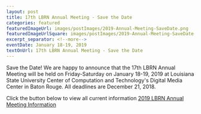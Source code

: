 ```yaml
--- 
layout: post
title: 17th LBRN Annual Meeting - Save the Date
categories: featured
featuredImageUrl: images/postImages/2019-Annual-Meeting-SaveDate.png
featuredImageUrlSquare: images/postImages/2019-Annual-Meeting-SaveDate-thumb.png
excerpt_separator: <!--more-->
eventDate: January 18-19, 2019
textOnUrl: 17th LBRN Annual Meeting - Save the Date
--- 
```

<p>Save the Date! We are happy to announce that the 17th LBRN Annual Meeting will be held on Friday-Saturday on January 18-19, 2019 at Louisiana State University Center of Computation and Technology's Digital Media Center in Baton Rouge. <!--more-->All deadlines are December 21, 2018.</p>Click the button below to view all current information
  <a class="button" href="{{ "/annual-meetings.html" | relative_url }}">2019 LBRN Annual Meeting Information</a>